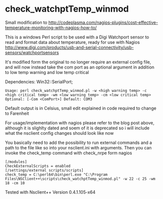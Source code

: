 # check_watchptTemp_winmod
Small modification to http://codeplasma.com/nagios-plugins/cost-effective-temperature-monitoring-with-nagios-how-to/

This is a windows Perl script to be used with a Digi Watchport sensor to read and format data about temperature, ready for use with Nagios http://www.digi.com/products/usb-and-serial-connectivity/usb-sensors/watchportsensors

It's modified form the original to no longer require an external config file, and will now instead take the com port as an optional argument in addition to low temp warning and low temp critical

Dependencies: Win32::SerialPort;

    Usage: perl check_watchptTemp_winmod.pl -w <high warning temp> -c <high critical temp> -wm <low warning temp> -cm <low critical temp>  Optional: [-Com <ComPort>] Default: COM3

Default output is in Celsius, small edit explained in code required to change to Farenheit

For usage/implementation with nagios please refer to the blog post above, although it is slighlty dated and soem of it is deprecated so i will include what the nsclient config changes should look like now

You basically need to add the possibility to run external commands and a path to the file like so into your nsclient.ini with arguments. Then you can invoke the check_temp command with check_nrpe form nagios

    [/modules]
    CheckExternalScripts = enabled
    [/settings/external scripts/scripts]
    check_temp = C:\perl64\bin\perl.exe "C:\Program Files\NSClient++\scripts\check_watchptTemp_winmod.pl" -w 22 -c 25 -wm 18 -cm 10

Tested with Nsclient++ Version 0.4.1.105-x64
